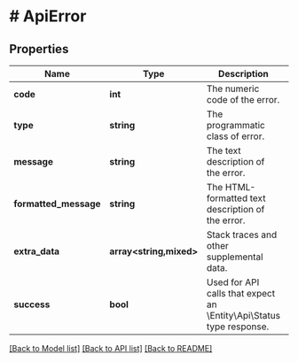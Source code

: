 # # ApiError

## Properties

Name | Type | Description | Notes
------------ | ------------- | ------------- | -------------
**code** | **int** | The numeric code of the error. | [optional]
**type** | **string** | The programmatic class of error. | [optional]
**message** | **string** | The text description of the error. | [optional]
**formatted_message** | **string** | The HTML-formatted text description of the error. | [optional]
**extra_data** | **array<string,mixed>** | Stack traces and other supplemental data. | [optional]
**success** | **bool** | Used for API calls that expect an \\Entity\\Api\\Status type response. | [optional]

[[Back to Model list]](../../README.md#models) [[Back to API list]](../../README.md#endpoints) [[Back to README]](../../README.md)
